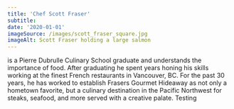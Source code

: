 ```yaml
---
title: 'Chef Scott Fraser'
subtitle:
date: '2020-01-01'
imageSource: /images/scott_fraser_square.jpg
imageAlt: Scott Fraser holding a large salmon
---
```


is a Pierre Dubrulle Culinary School graduate and understands the importance of food. After graduating he spent years honing his skills working at the finest French restaurants in Vancouver, BC. For the past 30 years, he has worked to establish Frasers Gourmet Hideaway as not only a hometown favorite, but a culinary destination in the Pacific Northwest for steaks, seafood, and more served with a creative palate. Testing
